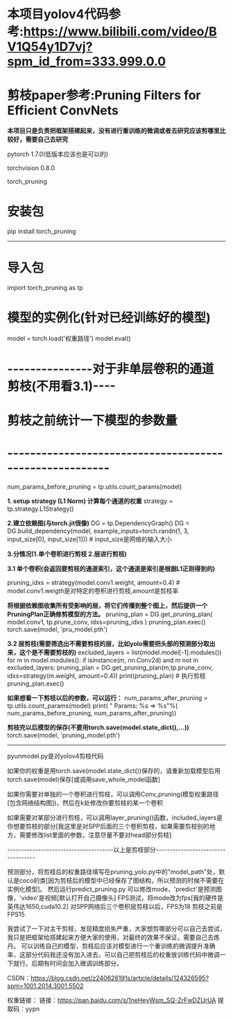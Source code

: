# 本项目yolov4代码参考:https://www.bilibili.com/video/BV1Q54y1D7vj?spm_id_from=333.999.0.0
# 剪枝paper参考:Pruning Filters for Efficient ConvNets

**本项目只是负责把框架搭建起来，没有进行重训练的微调或者去研究应该剪哪里比较好，需要自己去研究**

pytorch 1.7.0(低版本应该也是可以的)

torchvision 0.8.0

torch_pruning


# 安装包
pip install torch_pruning

------------------------------------------------------

# 导入包
import torch_pruning as tp

# 模型的实例化(针对已经训练好的模型)
model = torch.load('权重路径')
model.eval()
# ---------------对于非单层卷积的通道剪枝(不用看3.1)----
#                剪枝之前统计一下模型的参数量
# --------------------------------------------------------
num_params_before_pruning = tp.utils.count_params(model)

**1. setup strategy (L1 Norm) 计算每个通道的权重**
strategy = tp.strategy.L1Strategy()

**2.建立依赖图(与torch.jit很像)**
DG = tp.DependencyGraph()
DG = DG.build_dependency(model, example_inputs=torch.randn(1, 3, input_size[0], input_size[1])) # input_size是网络的输入大小

**3.分情况(1.单个卷积进行剪枝 2.层进行剪枝)**

**3.1 单个卷积(会返回要剪枝的通道索引，这个通道是索引是根据L1正则得到的)**

pruning_idxs = strategy(model.conv1.weight, amount=0.4)  # model.conv1.weigth是对特定的卷积进行剪枝,amount是剪枝率

**将根据依赖图收集所有受影响的层，将它们传播到整个图上，然后提供一个PruningPlan正确修剪模型的方法。**
pruning_plan = DG.get_pruning_plan( model.conv1, tp.prune_conv, idxs=pruning_idxs )
pruning_plan.exec()
torch.save(model, 'pru_model.pth')

**3.2 层剪枝(需要筛选出不需要剪枝的层，比如yolo需要把头部的预测部分取出来，这个是不需要剪枝的)**
excluded_layers = list(model.model[-1].modules())
for m in model.modules():
    if isinstance(m, nn.Conv2d) and m not in excluded_layers:
        pruning_plan = DG.get_pruning_plan(m,tp.prune_conv, idxs=strategy(m.weight, amount=0.4))
        print(pruning_plan)
        # 执行剪枝
        pruning_plan.exec()
        
**如果想看一下剪枝以后的参数，可以运行：**
num_params_after_pruning = tp.utils.count_params(model)
print( "  Params: %s => %s"%( num_params_before_pruning, num_params_after_pruning))

**剪枝完以后模型的保存(不要用torch.save(model.state_dict(),...))**
torch.save(model, 'pruning_model.pth')

------------------------------------------------------------------------------------
pyunmodel.py是对yolov4剪枝代码

如果你的权重是用torch.save(model.state_dict())保存的，请重新加载模型后用torch.save(model)保存[或调用save_whole_model函数]

如果你需要对单独的一个卷积进行剪枝，可以调用Conv_pruning(模型权重路径[包含网络结构图])，然后在k处修改你要剪枝的某一个卷积

如果需要对某部分进行剪枝，可以调用layer_pruning()函数，included_layers是你想要剪枝的部分[我这里是对SPP后面的三个卷积剪枝，如果需要剪枝别的地方，需要修改list里面的参数，注意尽量不要对head部分剪枝]

--------------------------------------以上是剪枝部分-----------------------------------

预测部分，将剪枝后的权重路径填写在pruning_yolo.py中的"model_path"处，默认是coco的类[因为剪枝后的模型中已经保存了图结构，所以预测的时候不需要在实例化模型]。
然后运行predict_pruning.py 可以修改mode，'predict'是预测图像，'video'是视频[默认打开自己摄像头]
FPS测试，将mode改为fps[我的硬件是英伟达1650,cuda10.2]
对SPP网络后三个卷积层剪枝以后，FPS为18 剪枝之前是FPS15

我尝试了一下对主干剪枝，发现精度损失严重，大家想剪哪部分可以自己去尝试，我只是把框架给搭建起来方便大家的使用，对最终的效果不保证，需要自己去炼丹。
可以训练自己的模型，剪枝后应该对模型进行一个重训练的微调提升准确率，这部分代码我还没有加入进去，可以自己把剪枝后的权重放训练代码中微调一下就行。后期有时间会加入微调训练部分。

CSDN：https://blog.csdn.net/z240626191s/article/details/124326595?spm=1001.2014.3001.5502

权重链接：
链接：https://pan.baidu.com/s/1neHeyWsm_SQ-ZrFwDZUrUA 
提取码：yypn
